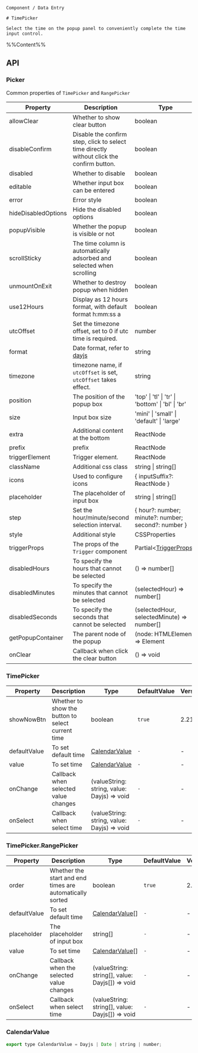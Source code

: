 `````
Component / Data Entry

# TimePicker

Select the time on the popup panel to conveniently complete the time input control.
`````

%%Content%%

## API

### Picker

Common properties of `TimePicker` and `RangePicker`

|Property|Description|Type|DefaultValue|Version|
|---|---|---|---|---|
|allowClear|Whether to show clear button|boolean |`true`|-|
|disableConfirm|Disable the confirm step, click to select time directly without click the confirm button.|boolean |`-`|2.12.0|
|disabled|Whether to disable|boolean |`-`|-|
|editable|Whether input box can be entered|boolean |`true`|-|
|error|Error style|boolean |`-`|-|
|hideDisabledOptions|Hide the disabled options|boolean |`-`|-|
|popupVisible|Whether the popup is visible or not|boolean |`-`|-|
|scrollSticky|The time column is automatically adsorbed and selected when scrolling|boolean |`true`|2.23.0|
|unmountOnExit|Whether to destroy popup when hidden|boolean |`-`|-|
|use12Hours|Display as 12 hours format, with default format h:mm:ss a|boolean |`-`|-|
|utcOffset|Set the timezone offset, set to 0 if utc time is required.|number |`-`|-|
|format|Date format, refer to [dayjs](https://github.com/iamkun/dayjs)|string |`HH:mm:ss`|-|
|timezone|timezone name, if `utcOffset` is set, `utcOffset` takes effect.|string |`-`|-|
|position|The position of the popup box|'top' \| 'tl' \| 'tr' \| 'bottom' \| 'bl' \| 'br' |`bl`|-|
|size|Input box size|'mini' \| 'small' \| 'default' \| 'large' |`-`|-|
|extra|Additional content at the bottom|ReactNode |`-`|-|
|prefix|prefix|ReactNode |`-`|2.43.0|
|triggerElement|Trigger element.|ReactNode |`-`|2.38.0|
|className|Additional css class|string \| string[] |`-`|-|
|icons|Used to configure icons|{ inputSuffix?: ReactNode } |`-`|-|
|placeholder|The placeholder of input box|string \| string[] |`-`|-|
|step|Set the hour/minute/second selection interval.|{ hour?: number; minute?: number; second?: number } |`-`|-|
|style|Additional style|CSSProperties |`-`|-|
|triggerProps|The props of the `Trigger` component|Partial&lt;[TriggerProps](trigger#trigger)&gt; |`-`|-|
|disabledHours|To specify the hours that cannot be selected|() => number[] |`-`|-|
|disabledMinutes|To specify the minutes that cannot be selected|(selectedHour) => number[] |`-`|-|
|disabledSeconds|To specify the seconds that cannot be selected|(selectedHour, selectedMinute) => number[] |`-`|-|
|getPopupContainer|The parent node of the popup|(node: HTMLElement) => Element |`-`|-|
|onClear|Callback when click the clear button|() => void |`-`|-|

### TimePicker

|Property|Description|Type|DefaultValue|Version|
|---|---|---|---|---|
|showNowBtn|Whether to show the button to select current time|boolean |`true`|2.21.0|
|defaultValue|To set default time|[CalendarValue](#calendarvalue) |`-`|-|
|value|To set time|[CalendarValue](#calendarvalue) |`-`|-|
|onChange|Callback when selected value changes|(valueString: string, value: Dayjs) => void |`-`|-|
|onSelect|Callback when select time|(valueString: string, value: Dayjs) => void |`-`|-|

### TimePicker.RangePicker

|Property|Description|Type|DefaultValue|Version|
|---|---|---|---|---|
|order|Whether the start and end times are automatically sorted|boolean |`true`|2.21.0|
|defaultValue|To set default time|[CalendarValue](#calendarvalue)[] |`-`|-|
|placeholder|The placeholder of input box|string[] |`-`|-|
|value|To set time|[CalendarValue](#calendarvalue)[] |`-`|-|
|onChange|Callback when the selected value changes|(valueString: string[], value: Dayjs[]) => void |`-`|-|
|onSelect|Callback when select time|(valueString: string[], value: Dayjs[]) => void |`-`|-|

### CalendarValue

```js
export type CalendarValue = Dayjs | Date | string | number;
```
